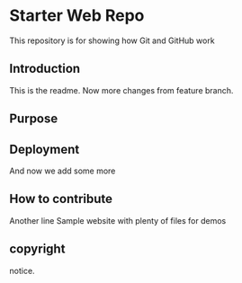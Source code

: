 # Starter Web Repo

This repository is for showing how Git and GitHub work

## Introduction

This is the readme. Now more changes from feature branch.

## Purpose

## Deployment

And now we add some more 

## How to contribute

Another line
Sample website with plenty of files for demos

## copyright

notice. 